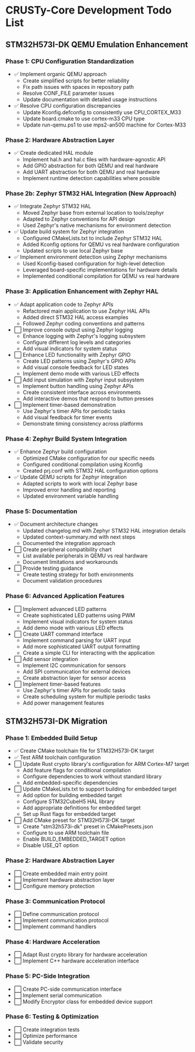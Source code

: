 # CRUSTy-Core Development Todo List

## STM32H573I-DK QEMU Emulation Enhancement

### Phase 1: CPU Configuration Standardization

- ✅ Implement organic QEMU approach
  - Create simplified scripts for better reliability
  - Fix path issues with spaces in repository path
  - Resolve CONF_FILE parameter issues
  - Update documentation with detailed usage instructions
- ✅ Resolve CPU configuration discrepancies
  - Update Kconfig.defconfig to consistently use CPU_CORTEX_M33
  - Update board.cmake to use cortex-m33 CPU type
  - Update run-qemu.ps1 to use mps2-an500 machine for Cortex-M33

### Phase 2: Hardware Abstraction Layer

- ✅ Create dedicated HAL module
  - Implement hal.h and hal.c files with hardware-agnostic API
  - Add GPIO abstraction for both QEMU and real hardware
  - Add UART abstraction for both QEMU and real hardware
  - Implement runtime detection capabilities where possible

### Phase 2b: Zephyr STM32 HAL Integration (New Approach)

- ✅ Integrate Zephyr STM32 HAL
  - Moved Zephyr base from external location to tools/zephyr
  - Adapted to Zephyr conventions for API design
  - Used Zephyr's native mechanisms for environment detection
- ✅ Update build system for Zephyr integration
  - Configured CMakeLists.txt to include Zephyr STM32 HAL
  - Added Kconfig options for QEMU vs real hardware configuration
  - Updated scripts to use local Zephyr base
- ✅ Implement environment detection using Zephyr mechanisms
  - Used Kconfig-based configuration for high-level detection
  - Leveraged board-specific implementations for hardware details
  - Implemented conditional compilation for QEMU vs real hardware

### Phase 3: Application Enhancement with Zephyr HAL

- ✅ Adapt application code to Zephyr APIs
  - Refactored main application to use Zephyr HAL APIs
  - Added direct STM32 HAL access examples
  - Followed Zephyr coding conventions and patterns
- ⬜ Improve console output using Zephyr logging
  - Enhance logging with Zephyr's logging subsystem
  - Configure different log levels and categories
  - Add visual indicators for system status
- ⬜ Enhance LED functionality with Zephyr GPIO
  - Create LED patterns using Zephyr's GPIO APIs
  - Add visual console feedback for LED states
  - Implement demo mode with various LED effects
- ⬜ Add input simulation with Zephyr input subsystem
  - Implement button handling using Zephyr APIs
  - Create consistent interface across environments
  - Add interactive demos that respond to button presses
- ⬜ Implement timer-based demonstration
  - Use Zephyr's timer APIs for periodic tasks
  - Add visual feedback for timer events
  - Demonstrate timing consistency across platforms

### Phase 4: Zephyr Build System Integration

- ✅ Enhance Zephyr build configuration
  - Optimized CMake configuration for our specific needs
  - Configured conditional compilation using Kconfig
  - Created prj.conf with STM32 HAL configuration options
- ✅ Update QEMU scripts for Zephyr integration
  - Adapted scripts to work with local Zephyr base
  - Improved error handling and reporting
  - Updated environment variable handling

### Phase 5: Documentation

- ✅ Document architecture changes
  - Updated changelog.md with Zephyr STM32 HAL integration details
  - Updated context-summary.md with next steps
  - Documented the integration approach
- ⬜ Create peripheral compatibility chart
  - List available peripherals in QEMU vs real hardware
  - Document limitations and workarounds
- ⬜ Provide testing guidance
  - Create testing strategy for both environments
  - Document validation procedures

### Phase 6: Advanced Application Features

- ⬜ Implement advanced LED patterns
  - Create sophisticated LED patterns using PWM
  - Implement visual indicators for system status
  - Add demo mode with various LED effects
- ⬜ Create UART command interface
  - Implement command parsing for UART input
  - Add more sophisticated UART output formatting
  - Create a simple CLI for interacting with the application
- ⬜ Add sensor integration
  - Implement I2C communication for sensors
  - Add SPI communication for external devices
  - Create abstraction layer for sensor access
- ⬜ Implement timer-based features
  - Use Zephyr's timer APIs for periodic tasks
  - Create scheduling system for multiple periodic tasks
  - Add power management features

## STM32H573I-DK Migration

### Phase 1: Embedded Build Setup

- ✅ Create CMake toolchain file for STM32H573I-DK target
- ✅ Test ARM toolchain configuration
- ⬜ Update Rust crypto library's configuration for ARM Cortex-M7 target
  - Add feature flags for conditional compilation
  - Configure dependencies to work without standard library
  - Add embedded-specific dependencies
- ⬜ Update CMakeLists.txt to support building for embedded target
  - Add option for building embedded target
  - Configure STM32CubeH5 HAL library
  - Add appropriate definitions for embedded target
  - Set up Rust flags for embedded target
- ⬜ Add CMake preset for STM32H573I-DK target
  - Create "stm32h573i-dk" preset in CMakePresets.json
  - Configure to use ARM toolchain file
  - Enable BUILD_EMBEDDED_TARGET option
  - Disable USE_QT option

### Phase 2: Hardware Abstraction Layer

- ⬜ Create embedded main entry point
- ⬜ Implement hardware abstraction layer
- ⬜ Configure memory protection

### Phase 3: Communication Protocol

- ⬜ Define communication protocol
- ⬜ Implement communication protocol
- ⬜ Implement command handlers

### Phase 4: Hardware Acceleration

- ⬜ Adapt Rust crypto library for hardware acceleration
- ⬜ Implement C++ hardware acceleration interface

### Phase 5: PC-Side Integration

- ⬜ Create PC-side communication interface
- ⬜ Implement serial communication
- ⬜ Modify Encryptor class for embedded device support

### Phase 6: Testing & Optimization

- ⬜ Create integration tests
- ⬜ Optimize performance
- ⬜ Validate security

